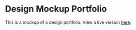# Design Mockup Portfolio

This is a mockup of a design portfolio. View a live version [here](https://aekari.github.io/portfolio-site/).
